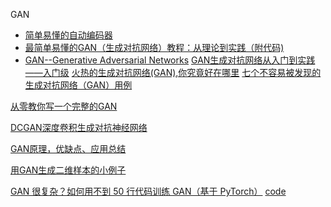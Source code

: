 GAN
- [简单易懂的自动编码器](https://zhuanlan.zhihu.com/p/31742653)
- [最简单易懂的GAN（生成对抗网络）教程：从理论到实践（附代码)](https://www.leiphone.com/news/201706/ty7H504cn7l6EVLd.html) 
- [GAN--Generative Adversarial Networks](https://arxiv.org/abs/1406.2661)
[GAN生成对抗网络从入门到实践——入门级](https://www.jianshu.com/p/1937d92be71e)
[火热的生成对抗网络(GAN),你究竟好在哪里](https://zhuanlan.zhihu.com/p/25439613)
[七个不容易被发现的生成对抗网络（GAN）用例](https://zhuanlan.zhihu.com/p/48110854)

[从零教你写一个完整的GAN](https://www.leiphone.com/news/201704/b8w2VNuvTV2CERMP.html)

[DCGAN深度卷积生成对抗神经网络](https://www.jianshu.com/p/b6387a27616e?utm_campaign=maleskine&utm_content=note&utm_medium=seo_notes&utm_source=recommendation)

[GAN原理，优缺点、应用总结](https://blog.csdn.net/qq_25737169/article/details/78857724)

[用GAN生成二维样本的小例子](https://zhuanlan.zhihu.com/p/27343585)

[GAN 很复杂？如何用不到 50 行代码训练 GAN（基于 PyTorch）](https://www.leiphone.com/news/201702/eIGiQzuGeuAaH22e.html) 
[code](https://github.com/devnag/pytorch-generative-adversarial-networks/blob/master/gan_pytorch.py)

[]()
